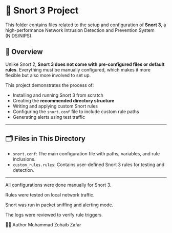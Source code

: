 # 🐍 Snort 3 Project

This folder contains files related to the setup and configuration of **Snort 3**, a high-performance Network Intrusion Detection and Prevention System (NIDS/NIPS).

## 📌 Overview

Unlike Snort 2, **Snort 3 does not come with pre-configured files or default rules**. Everything must be manually configured, which makes it more flexible but also more involved to set up.

This project demonstrates the process of:

- Installing and running Snort 3 from scratch
- Creating the **recommended directory structure**
- Writing and applying custom Snort rules
- Configuring the `snort.conf` file to include custom rule paths
- Generating alerts using test traffic

---

## 🗂️ Files in This Directory

- `snort.conf`: The main configuration file with paths, variables, and rule inclusions.
- `custom_rules.rules`: Contains user-defined Snort 3 rules for testing and detection.

---

All configurations were done manually for Snort 3.

Rules were tested on local network traffic.

Snort was run in packet sniffing and alerting mode.

The logs were reviewed to verify rule triggers.

👨‍💻 Author
Muhammad Zohaib Zafar


